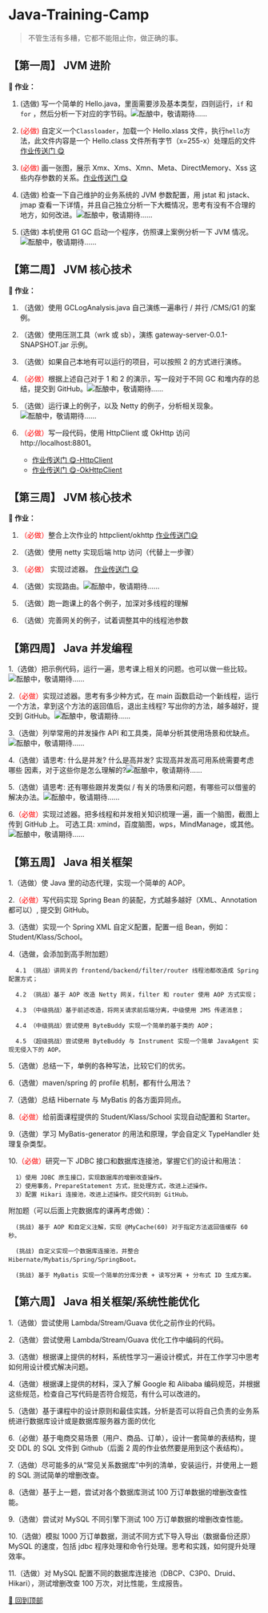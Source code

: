 # Java-Training-Camp

> 不管生活有多糟，它都不能阻止你，做正确的事。

## 【第一周】 JVM 进阶

**🍭 作业：**

1. (选做) 写一个简单的 Hello.java，里面需要涉及基本类型，四则运行，`if` 和 `for`
   ，然后分析一下对应的字节码。![酝酿中，敬请期待……](http://119.29.157.197:8899/blog/loading.gif)

2. <span style="color:red">(必做) </span>自定义一个`Classloader`，加载一个 Hello.xlass 文件，执行`hello`方法，此文件内容是一个 Hello.class
   文件所有字节（x=255-x）处理后的文件
   [作业传送门 😋](https://github.com/SunChestnut/Java-Training-Camp/blob/main/jvm-demo/src/main/java/syl/camp/homework/CustomerClassLoader.java)

3. <span style="color:red">(必做) </span>画一张图，展示 Xmx、Xms、Xmn、Meta、DirectMemory、Xss
   这些内存参数的关系。[作业传送门 😋](https://github.com/SunChestnut/Java-Training-Camp/blob/main/jvm-demo/src/main/java/syl/camp/homework/JVM%20%E8%BF%90%E8%A1%8C%E6%97%B6%E6%95%B0%E6%8D%AE%E5%8C%BA.png)

4. (选做) 检查一下自己维护的业务系统的 JVM 参数配置，用 jstat 和 jstack、jmap
   查看一下详情，并且自己独立分析一下大概情况，思考有没有不合理的地方，如何改进。![酝酿中，敬请期待……](http://119.29.157.197:8899/blog/loading.gif)

5. (选做) 本机使用 G1 GC 启动一个程序，仿照课上案例分析一下 JVM 情况。![酝酿中，敬请期待……](http://119.29.157.197:8899/blog/loading.gif)

## 【第二周】 JVM 核心技术

**🍭 作业：**

1. （选做）使用 GCLogAnalysis.java 自己演练一遍串行 / 并行 /CMS/G1 的案例。

2. （选做）使用压测工具（wrk 或 sb），演练 gateway-server-0.0.1-SNAPSHOT.jar 示例。

3. （选做）如果自己本地有可以运行的项目，可以按照 2 的方式进行演练。

4. <span style="color:red">（必做）</span>根据上述自己对于 1 和 2 的演示，写一段对于不同 GC 和堆内存的总结，提交到
   GitHub。![酝酿中，敬请期待……](http://119.29.157.197:8899/blog/loading.gif)

5. （选做）运行课上的例子，以及 Netty 的例子，分析相关现象。![酝酿中，敬请期待……](http://119.29.157.197:8899/blog/loading.gif)

6. <span style="color:red">（必做）</span>写一段代码，使用 HttpClient 或 OkHttp 访问  http://localhost:8801。

    * [作业传送门 😋-HttpClient](https://github.com/SunChestnut/Java-Training-Camp/blob/main/nio-demo/src/main/java/syl/camp/homework/HttpClientDemo.java)
    * [作业传送门 😋-OkHttpClient](https://github.com/SunChestnut/Java-Training-Camp/blob/main/nio-demo/src/main/java/syl/camp/homework/OkHttpDemo.java)

## 【第三周】 JVM 核心技术

**🍭 作业：**

1. <span style="color:red">（必做）</span>整合上次作业的
   httpclient/okhttp  [作业传送门😋](https://github.com/SunChestnut/Java-Training-Camp/blob/main/nio-demo/src/main/java/syl/camp/homework/HttpHandlerCustomer.java)

2. （选做）使用 netty 实现后端 http 访问（代替上一步骤）

3. <span style="color:red">（必做）</span>
   实现过滤器。 [作业传送门 😋](https://github.com/SunChestnut/Java-Training-Camp/blob/main/nio-demo/src/main/java/syl/camp/homework/gateway)

4. （选做）实现路由。![酝酿中，敬请期待……](http://119.29.157.197:8899/blog/loading.gif)

5. （选做）跑一跑课上的各个例子，加深对多线程的理解

6. （选做）完善网关的例子，试着调整其中的线程池参数

## 【第四周】 Java 并发编程

1.（选做）把示例代码，运行一遍，思考课上相关的问题。也可以做一些比较。![酝酿中，敬请期待……](http://119.29.157.197:8899/blog/loading.gif)

2.<span style="color:red">（必做）</span>实现过滤器。思考有多少种方式，在 main 函数启动一个新线程，运行一个方法，拿到这个方法的返回值后，退出主线程? 写出你的方法，越多越好，提交到
GitHub。![酝酿中，敬请期待……](http://119.29.157.197:8899/blog/loading.gif)

3.（选做）列举常用的并发操作 API 和工具类，简单分析其使用场景和优缺点。![酝酿中，敬请期待……](http://119.29.157.197:8899/blog/loading.gif)

4.（选做）请思考: 什么是并发? 什么是高并发? 实现高并发高可用系统需要考虑哪些 因素，对于这些你是怎么理解的?![酝酿中，敬请期待……](http://119.29.157.197:8899/blog/loading.gif)

5.（选做）请思考: 还有哪些跟并发类似 / 有关的场景和问题，有哪些可以借鉴的解决办法。![酝酿中，敬请期待……](http://119.29.157.197:8899/blog/loading.gif)

6.<span style="color:red">（必做）</span>实现过滤器。把多线程和并发相关知识梳理一遍，画一个脑图，截图上传到 GitHub 上。 可选工具:
xmind，百度脑图，wps，MindManage，或其他。![酝酿中，敬请期待……](http://119.29.157.197:8899/blog/loading.gif)

## 【第五周】 Java 相关框架

1.（选做）使 Java 里的动态代理，实现一个简单的 AOP。

2.<span style="color:red">（必做）</span>写代码实现 Spring Bean 的装配，方式越多越好（XML、Annotation 都可以）, 提交到 GitHub。

3.（选做）实现一个 Spring XML 自定义配置，配置一组 Bean，例如：Student/Klass/School。

4.（选做，会添加到高手附加题） </br>

      4.1 （挑战）讲网关的 frontend/backend/filter/router 线程池都改造成 Spring 配置方式；

      4.2 （挑战）基于 AOP 改造 Netty 网关，filter 和 router 使用 AOP 方式实现；

      4.3 （中级挑战）基于前述改造，将网关请求前后端分离，中级使用 JMS 传递消息； 
   
      4.4 （中级挑战）尝试使用 ByteBuddy 实现一个简单的基于类的 AOP； 
   
      4.5 （超级挑战）尝试使用 ByteBuddy 与 Instrument 实现一个简单 JavaAgent 实现无侵入下的 AOP。

5.（选做）总结一下，单例的各种写法，比较它们的优劣。 

6.（选做）maven/spring 的 profile 机制，都有什么用法？ 

7.（选做）总结 Hibernate 与 MyBatis 的各方面异同点。

8.<span style="color:red">（必做）</span>给前面课程提供的 Student/Klass/School 实现自动配置和 Starter。 

9.（选做）学习 MyBatis-generator 的用法和原理，学会自定义 TypeHandler 处理复杂类型。 

10.<span style="color:red">（必做）</span>研究一下 JDBC 接口和数据库连接池，掌握它们的设计和用法： 
  
      1）使用 JDBC 原生接口，实现数据库的增删改查操作。 
      2）使用事务，PrepareStatement 方式，批处理方式，改进上述操作。 
      3）配置 Hikari 连接池，改进上述操作。提交代码到 GitHub。

附加题（可以后面上完数据库的课再考虑做）：

      (挑战) 基于 AOP 和自定义注解，实现 @MyCache(60) 对于指定方法返回值缓存 60 秒。

      (挑战) 自定义实现一个数据库连接池，并整合 Hibernate/Mybatis/Spring/SpringBoot。

      (挑战) 基于 MyBatis 实现一个简单的分库分表 + 读写分离 + 分布式 ID 生成方案。


## 【第六周】 Java 相关框架/系统性能优化

1.（选做）尝试使用 Lambda/Stream/Guava 优化之前作业的代码。

2.（选做）尝试使用 Lambda/Stream/Guava 优化工作中编码的代码。

3.（选做）根据课上提供的材料，系统性学习一遍设计模式，并在工作学习中思考如何用设计模式解决问题。

4.（选做）根据课上提供的材料，深入了解 Google 和 Alibaba 编码规范，并根据这些规范，检查自己写代码是否符合规范，有什么可以改进的。

5.（选做）基于课程中的设计原则和最佳实践，分析是否可以将自己负责的业务系统进行数据库设计或是数据库服务器方面的优化

6.（必做）基于电商交易场景（用户、商品、订单），设计一套简单的表结构，提交 DDL 的 SQL 文件到 Github（后面 2 周的作业依然要是用到这个表结构）。

7.（选做）尽可能多的从“常见关系数据库”中列的清单，安装运行，并使用上一题的 SQL 测试简单的增删改查。

8.（选做）基于上一题，尝试对各个数据库测试 100 万订单数据的增删改查性能。

9.（选做）尝试对 MySQL 不同引擎下测试 100 万订单数据的增删改查性能。

10.（选做）模拟 1000 万订单数据，测试不同方式下导入导出（数据备份还原）MySQL 的速度，包括 jdbc 程序处理和命令行处理。思考和实践，如何提升处理效率。

11.（选做）对 MySQL 配置不同的数据库连接池（DBCP、C3P0、Druid、Hikari），测试增删改查 100 万次，对比性能，生成报告。


[🚀 回到顶部](#Java-Training-Camp)


